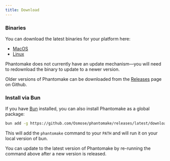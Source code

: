 ```yaml
---
title: Download
---
```


### Binaries

You can download the latest binaries for your platform here:

- [MacOS](https://github.com/Osmose/phantomake/releases/latest/download/phantomake-macos.tar.gz)
- [Linux](https://github.com/Osmose/phantomake/releases/latest/download/phantomake-linux.tar.gz)

Phantomake does not currently have an update mechanism—you will need to redownload the binary to update to a newer version.

Older versions of Phantomake can be downloaded from the [Releases](https://github.com/Osmose/phantomake/releases) page on Github.

### Install via Bun

If you have [Bun](https://bun.sh/) installed, you can also install Phantomake as a global package:

```sh
bun add -g https://github.com/Osmose/phantomake/releases/latest/download/source.tar.gz
```

This will add the `phantomake` command to your `PATH` and will run it on your local version of bun.

You can update to the latest version of Phantomake by re-running the command above after a new version is released.
